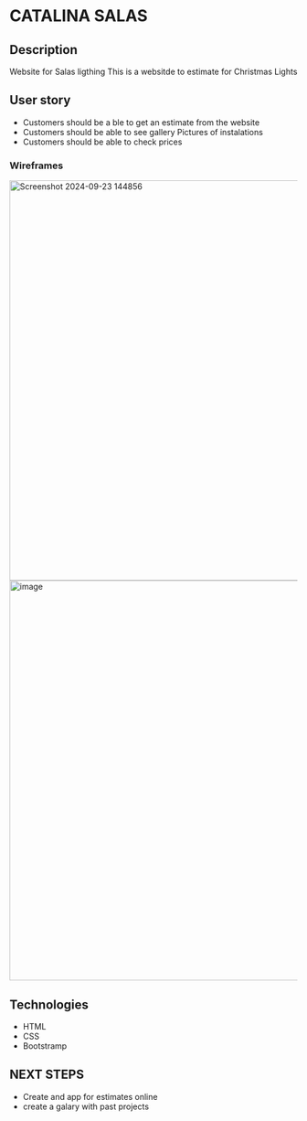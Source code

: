 # CATALINA SALAS 
## Description
Website for Salas ligthing 
This is a websitde to estimate for Christmas Lights 

## User story
* Customers should be a ble to get an estimate from the website 
* Customers should be able to see gallery Pictures of instalations 
* Customers should be able to check prices
  
### Wireframes
<img width="700" alt="Screenshot 2024-09-23 144856" src="https://github.com/user-attachments/assets/f8b8cca9-9cdd-4991-8c82-c25ebdb82c53">
<img width="700" alt="image" src="https://github.com/user-attachments/assets/8aa4a8fd-9745-4634-b975-26dda5bf87e7">

## Technologies
* HTML
* CSS
* Bootstramp
## NEXT STEPS 
* Create and app for estimates online
* create a galary with past projects
  
